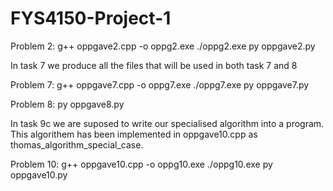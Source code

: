 # FYS4150-Project-1



Problem 2:
  g++ oppgave2.cpp -o oppg2.exe
  ./oppg2.exe
  py oppgave2.py
  
  
In task 7 we produce all the files that will be used in both task 7 and 8

Problem 7:
  g++ oppgave7.cpp -o oppg7.exe
  ./oppg7.exe
  py oppgave7.py
  
Problem 8:
  py oppgave8.py
  
 
 In task 9c we are suposed to write our specialised algorithm into a program. This algorithem has been implemented in oppgave10.cpp as thomas_algorithm_special_case.
  
Problem 10:
  g++ oppgave10.cpp -o oppg10.exe
  ./oppg10.exe
  py oppgave10.py
